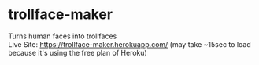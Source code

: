 # trollface-maker
Turns human faces into trollfaces  
Live Site: https://trollface-maker.herokuapp.com/ (may take ~15sec to load because it's using the free plan of Heroku)
